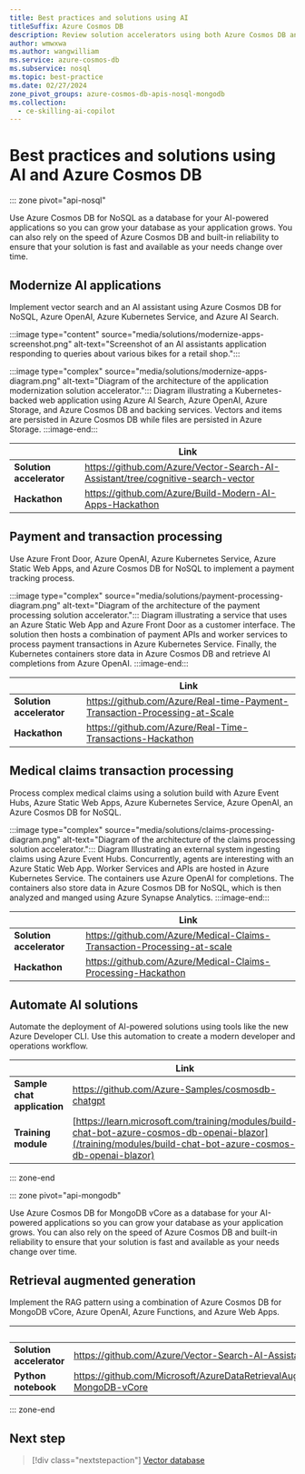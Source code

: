 ```yaml
---
title: Best practices and solutions using AI
titleSuffix: Azure Cosmos DB
description: Review solution accelerators using both Azure Cosmos DB and Azure OpenAI. The solutions integrate AI with vector search capabilities.
author: wmwxwa
ms.author: wangwilliam
ms.service: azure-cosmos-db
ms.subservice: nosql
ms.topic: best-practice
ms.date: 02/27/2024
zone_pivot_groups: azure-cosmos-db-apis-nosql-mongodb
ms.collection:
  - ce-skilling-ai-copilot
---
```


# Best practices and solutions using AI and Azure Cosmos DB

::: zone pivot="api-nosql"

Use Azure Cosmos DB for NoSQL as a database for your AI-powered applications so you can grow your database as your application grows. You can also rely on the speed of Azure Cosmos DB and built-in reliability to ensure that your solution is fast and available as your needs change over time.

## Modernize AI applications

Implement vector search and an AI assistant using Azure Cosmos DB for NoSQL, Azure OpenAI, Azure Kubernetes Service, and Azure AI Search.

:::image type="content" source="media/solutions/modernize-apps-screenshot.png" alt-text="Screenshot of an AI assistants application responding to queries about various bikes for a retail shop.":::

:::image type="complex" source="media/solutions/modernize-apps-diagram.png" alt-text="Diagram of the architecture of the application modernization solution accelerator.":::
Diagram illustrating a Kubernetes-backed web application using Azure AI Search, Azure OpenAI, Azure Storage, and Azure Cosmos DB and backing services. Vectors and items are persisted in Azure Cosmos DB while files are persisted in Azure Storage.
:::image-end:::

| | Link |
| --- | --- |
| **Solution accelerator** | <https://github.com/Azure/Vector-Search-AI-Assistant/tree/cognitive-search-vector> |
| **Hackathon** | <https://github.com/Azure/Build-Modern-AI-Apps-Hackathon> |

## Payment and transaction processing

Use Azure Front Door, Azure OpenAI, Azure Kubernetes Service, Azure Static Web Apps, and Azure Cosmos DB for NoSQL to implement a payment tracking process.

:::image type="complex" source="media/solutions/payment-processing-diagram.png" alt-text="Diagram of the architecture of the payment processing solution accelerator.":::
Diagram illustrating a service that uses an Azure Static Web App and Azure Front Door as a customer interface. The solution then hosts a combination of payment APIs and worker services to process payment transactions in Azure Kubernetes Service. Finally, the Kubernetes containers store data in Azure Cosmos DB and retrieve AI completions from Azure OpenAI.
:::image-end:::

| | Link |
| --- | --- |
| **Solution accelerator** | <https://github.com/Azure/Real-time-Payment-Transaction-Processing-at-Scale> |
| **Hackathon** | <https://github.com/Azure/Real-Time-Transactions-Hackathon> |

## Medical claims transaction processing

Process complex medical claims using a solution build with Azure Event Hubs, Azure Static Web Apps, Azure Kubernetes Service, Azure OpenAI, an Azure Cosmos DB for NoSQL.

:::image type="complex" source="media/solutions/claims-processing-diagram.png" alt-text="Diagram of the architecture of the claims processing solution accelerator.":::
Diagram Illustrating an external system ingesting claims using Azure Event Hubs. Concurrently, agents are interesting with an Azure Static Web App. Worker Services and APIs are hosted in Azure Kubernetes Service. The containers use Azure OpenAI for completions. The containers also store data in Azure Cosmos DB for NoSQL, which is then analyzed and manged using Azure Synapse Analytics.
:::image-end:::

| | Link |
| --- | --- |
| **Solution accelerator** | <https://github.com/Azure/Medical-Claims-Transaction-Processing-at-scale> |
| **Hackathon** | <https://github.com/Azure/Medical-Claims-Processing-Hackathon> |

## Automate AI solutions

Automate the deployment of AI-powered solutions using tools like the new Azure Developer CLI. Use this automation to create a modern developer and operations workflow.

| | Link |
| --- | --- |
| **Sample chat application** | <https://github.com/Azure-Samples/cosmosdb-chatgpt> |
| **Training module** | [https://learn.microsoft.com/training/modules/build-chat-bot-azure-cosmos-db-openai-blazor](/training/modules/build-chat-bot-azure-cosmos-db-openai-blazor) |

::: zone-end

::: zone pivot="api-mongodb"

Use Azure Cosmos DB for MongoDB vCore as a database for your AI-powered applications so you can grow your database as your application grows. You can also rely on the speed of Azure Cosmos DB and built-in reliability to ensure that your solution is fast and available as your needs change over time.

## Retrieval augmented generation

Implement the RAG pattern using a combination of Azure Cosmos DB for MongoDB vCore, Azure OpenAI, Azure Functions, and Azure Web Apps.

| | Link |
| --- | --- |
| **Solution accelerator** | <https://github.com/Azure/Vector-Search-AI-Assistant-MongoDBvCore> |
| **Python notebook** | <https://github.com/Microsoft/AzureDataRetrievalAugmentedGenerationSamples/tree/main/Python/CosmosDB-MongoDB-vCore> |

::: zone-end

## Next step

> [!div class="nextstepaction"]
> [Vector database](vector-database.md)
